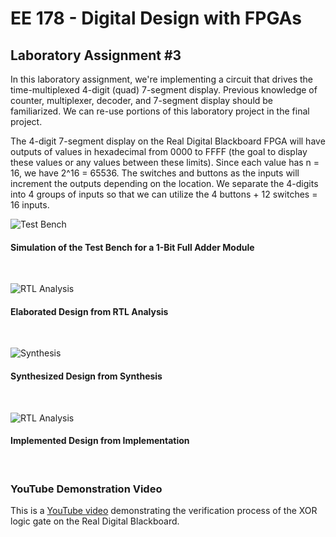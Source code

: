 # EE 178 - Digital Design with FPGAs

## Laboratory Assignment #3

In this laboratory assignment, we're implementing a circuit that drives the time-multiplexed 4-digit (quad) 7-segment display. Previous knowledge of counter, multiplexer, decoder, and 7-segment display should be familiarized. We can re-use portions of this laboratory project in the final project.

The 4-digit 7-segment display on the Real Digital Blackboard FPGA will have outputs of values in hexadecimal from 0000 to FFFF (the goal to display these values or any values between these limits). Since each value has n = 16, we have 2^16 = 65536. The switches and buttons as the inputs will increment the outputs depending on the location. We separate the 4-digits into 4 groups of inputs so that we can utilize the 4 buttons + 12 switches = 16 inputs.

![Test Bench](https://cdn.discordapp.com/attachments/948455704757411860/948455811175301170/unknown.png)
#### Simulation of the Test Bench for a 1-Bit Full Adder Module
<br/>

![RTL Analysis](https://cdn.discordapp.com/attachments/948455704757411860/948456353360404520/unknown.png)
#### Elaborated Design from RTL Analysis
<br/>

![Synthesis](https://cdn.discordapp.com/attachments/948455704757411860/948457244071174154/unknown.png)
#### Synthesized Design from Synthesis
<br/>

![RTL Analysis](https://cdn.discordapp.com/attachments/948455704757411860/948458517893894154/unknown.png)
#### Implemented Design from Implementation
<br/>

### YouTube Demonstration Video
This is a [YouTube video](https://www.youtube.com/watch?v=gVjwgPLWqxM) demonstrating the verification process of the XOR logic gate on the Real Digital Blackboard.
